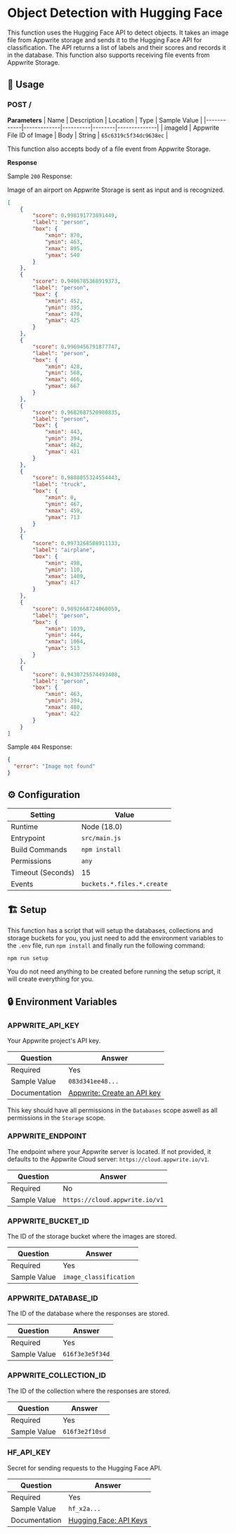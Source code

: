 # Object Detection with Hugging Face

This function uses the Hugging Face API to detect objects. It takes an image file from Appwrite storage and sends it to the Hugging Face API for classification. The API returns a list of labels and their scores and records it in the database. This function also supports receiving file events from Appwrite Storage.

## 🧰 Usage

### POST /

**Parameters**
| Name | Description | Location | Type | Sample Value |
|------------|-------------|----------|--------|--------------|
| imageId | Appwrite File ID of Image | Body | String | `65c6319c5f34dc9638ec` |

This function also accepts body of a file event from Appwrite Storage.

**Response**

Sample `200` Response:

Image of an airport on Appwrite Storage is sent as input and is recognized.

```json
[
	{
		"score": 0.998191773891449,
		"label": "person",
		"box": {
			"xmin": 870,
			"ymin": 463,
			"xmax": 895,
			"ymax": 540
		}
	},
	{
		"score": 0.9406785368919373,
		"label": "person",
		"box": {
			"xmin": 452,
			"ymin": 395,
			"xmax": 470,
			"ymax": 425
		}
	},
	{
		"score": 0.9969456791877747,
		"label": "person",
		"box": {
			"xmin": 428,
			"ymin": 568,
			"xmax": 466,
			"ymax": 667
		}
	},
	{
		"score": 0.9682687520980835,
		"label": "person",
		"box": {
			"xmin": 443,
			"ymin": 394,
			"xmax": 462,
			"ymax": 421
		}
	},
	{
		"score": 0.9888055324554443,
		"label": "truck",
		"box": {
			"xmin": 0,
			"ymin": 467,
			"xmax": 459,
			"ymax": 713
		}
	},
	{
		"score": 0.9973268508911133,
		"label": "airplane",
		"box": {
			"xmin": 498,
			"ymin": 110,
			"xmax": 1409,
			"ymax": 417
		}
	},
	{
		"score": 0.9892668724060059,
		"label": "person",
		"box": {
			"xmin": 1039,
			"ymin": 444,
			"xmax": 1064,
			"ymax": 513
		}
	},
	{
		"score": 0.9430725574493408,
		"label": "person",
		"box": {
			"xmin": 463,
			"ymin": 394,
			"xmax": 480,
			"ymax": 422
		}
	}
]
```

Sample `404` Response:

```json
{
  "error": "Image not found"
}
```

## ⚙️ Configuration

| Setting           | Value                      |
| ----------------- | -------------------------- |
| Runtime           | Node (18.0)                |
| Entrypoint        | `src/main.js`              |
| Build Commands    | `npm install`              |
| Permissions       | `any`                      |
| Timeout (Seconds) | 15                         |
| Events            | `buckets.*.files.*.create` |

## 🏗️ Setup
This function has a script that will setup the databases, collections and storage buckets for you, you just need to add the environment variables to the `.env` file, run `npm install` and finally run the following command:
```
npm run setup
```

You do not need anything to be created before running the setup script, it will create everything for you.

## 🔒 Environment Variables

### APPWRITE_API_KEY

Your Appwrite project's API key.

| Question      | Answer                                                                                            |
| ------------- | ------------------------------------------------------------------------------------------------- |
| Required      | Yes                                                                                               |
| Sample Value  | `083d341ee48...`                                                                                  |
| Documentation | [Appwrite: Create an API key](https://appwrite.io/docs/advanced/platform/api-keys#create-api-key) |

This key should have all permissions in the `Databases` scope aswell as all permissions in the `Storage` scope.

### APPWRITE_ENDPOINT

The endpoint where your Appwrite server is located. If not provided, it defaults to the Appwrite Cloud server: `https://cloud.appwrite.io/v1`.

| Question     | Answer                         |
| ------------ | ------------------------------ |
| Required     | No                             |
| Sample Value | `https://cloud.appwrite.io/v1` |

### APPWRITE_BUCKET_ID

The ID of the storage bucket where the images are stored.

| Question     | Answer                 |
| ------------ | ---------------------- |
| Required     | Yes                    |
| Sample Value | `image_classification` |

### APPWRITE_DATABASE_ID

The ID of the database where the responses are stored.

| Question     | Answer          |
| ------------ | --------------- |
| Required     | Yes             |
| Sample Value | `616f3e3e5f34d` |

### APPWRITE_COLLECTION_ID

The ID of the collection where the responses are stored.

| Question     | Answer         |
| ------------ | -------------- |
| Required     | Yes            |
| Sample Value | `616f3e2f10sd` |

### HF_API_KEY

Secret for sending requests to the Hugging Face API.

| Question      | Answer                                                                                              |
| ------------- | --------------------------------------------------------------------------------------------------- |
| Required      | Yes                                                                                                 |
| Sample Value  | `hf_x2a...`                                                                                         |
| Documentation | [Hugging Face: API Keys](https://huggingface.co/docs/api-inference/en/quicktour#get-your-api-token) |
